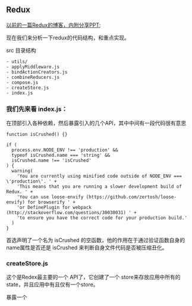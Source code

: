 ## Redux

[以前的一篇Redux的博客，内附分享PPT](https://github.com/94dreamer/Note/tree/master/Redux的subscribe的困境);

现在我们来分析一下redux的代码结构，和重点实现。

src 目录结构

```
- utils/
- applyMiddleware.js
- bindActionCreators.js
- combineReducers.js
- compose.js
- createStore.js
- index.js
```

### 我们先来看 index.js：

在顶部引入各种依赖，然后暴露引入的几个API，其中中间有一段代码很有意思

```
function isCrushed() {}

if (
  process.env.NODE_ENV !== 'production' &&
  typeof isCrushed.name === 'string' &&
  isCrushed.name !== 'isCrushed'
) {
  warning(
    'You are currently using minified code outside of NODE_ENV === \'production\'. ' +
    'This means that you are running a slower development build of Redux. ' +
    'You can use loose-envify (https://github.com/zertosh/loose-envify) for browserify ' +
    'or DefinePlugin for webpack (http://stackoverflow.com/questions/30030031) ' +
    'to ensure you have the correct code for your production build.'
  )
}
```

首选声明了一个名为 isCrushed 的空函数，他的作用在于通过验证函数自身的 name属性是否还是 isCrushed 来判断自身文件代码是否被压缩丑化。



### createStore.js

这个是Redex最主要的一个 API了，它创建了一个 store来存放应用中所有的state，并且应用中有且仅有一个store。

暴露一个








